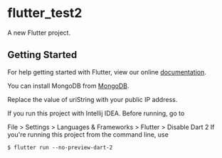 # flutter_test2

A new Flutter project.

## Getting Started

For help getting started with Flutter, view our online
[documentation](https://flutter.io/).

You can install MongoDB from [MongoDB](https://www.mongodb.com).

Replace the value of uriString with your public IP address.

If you run this project with Intellij IDEA. Before running, go to

File > Settings > Languages & Frameworks > Flutter > Disable Dart 2
If you're running this project from the command line, use

<code>$ flutter run --no-preview-dart-2</code>
